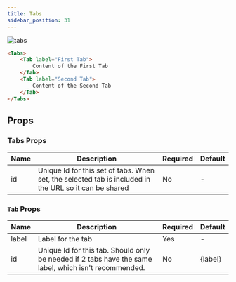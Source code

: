 ```yaml
---
title: Tabs
sidebar_position: 31
---
```


![tabs](/img/tabs.png)

```markdown
<Tabs>
    <Tab label="First Tab">
        Content of the First Tab
    </Tab>
    <Tab label="Second Tab">
        Content of the Second Tab
    </Tab>
</Tabs>
```

## Props

### Tabs Props

| Name | Description                                                                                           | Required | Default |
| ---- | ----------------------------------------------------------------------------------------------------- | -------- | ------- |
| id   | Unique Id for this set of tabs. When set, the selected tab is included in the URL so it can be shared | No       | -       |

### `Tab` Props

| Name  | Description                                                                                           | Required | Default |
| ----- | ----------------------------------------------------------------------------------------------------- | -------- | ------- |
| label | Label for the tab                                                                                     | Yes      | -       |
| id    | Unique Id for this tab. Should only be needed if 2 tabs have the same label, which isn't recommended. | No       | {label} |
